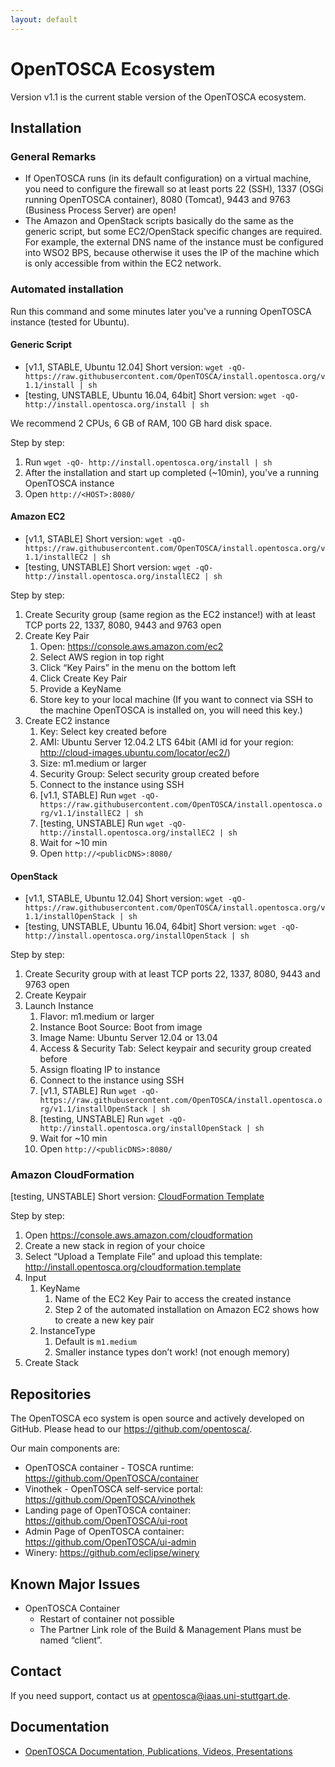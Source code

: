 ```yaml
---
layout: default
---
```


# OpenTOSCA Ecosystem

Version v1.1 is the current stable version of the OpenTOSCA ecosystem.

## Installation


### General Remarks

* If OpenTOSCA runs (in its default configuration) on a virtual machine, you need to configure the firewall so at least ports 22 (SSH), 1337 (OSGi running OpenTOSCA container), 8080 (Tomcat), 9443 and 9763 (Business Process Server) are open!
* The Amazon and OpenStack scripts basically do the same as the generic script, but some EC2/OpenStack specific changes are required.
  For example, the external DNS name of the instance must be configured into WSO2 BPS, because otherwise it uses the IP of the machine which is only accessible from within the EC2 network.


### Automated installation

Run this command and some minutes later you've a running OpenTOSCA instance (tested for Ubuntu).


#### Generic Script

- [v1.1, STABLE, Ubuntu 12.04] Short version: `wget -qO- https://raw.githubusercontent.com/OpenTOSCA/install.opentosca.org/v1.1/install | sh`
- [testing, UNSTABLE, Ubuntu 16.04, 64bit] Short version: `wget -qO- http://install.opentosca.org/install | sh`

We recommend 2 CPUs, 6 GB of RAM, 100 GB hard disk space.

Step by step:

1. Run `wget -qO- http://install.opentosca.org/install | sh`
1. After the installation and start up completed (~10min), you've a running OpenTOSCA instance
1. Open `http://<HOST>:8080/`


#### Amazon EC2

- [v1.1, STABLE] Short version: `wget -qO- https://raw.githubusercontent.com/OpenTOSCA/install.opentosca.org/v1.1/installEC2 | sh`
- [testing, UNSTABLE] Short version: `wget -qO- http://install.opentosca.org/installEC2 | sh`

Step by step:

1. Create Security group (same region as the EC2 instance!) with at least TCP ports 22, 1337, 8080, 9443 and 9763 open
1. Create Key Pair
    1. Open: https://console.aws.amazon.com/ec2
    1. Select AWS region in top right
    1. Click “Key Pairs” in the menu on the bottom left
    1. Click Create Key Pair
    1. Provide a KeyName
    1. Store key to your local machine (If you want to connect via SSH to the machine OpenTOSCA is installed on, you will need this key.)
1. Create EC2 instance
    1. Key: Select key created before
    1. AMI: Ubuntu Server 12.04.2 LTS 64bit (AMI id for your region: http://cloud-images.ubuntu.com/locator/ec2/)
    1. Size: m1.medium or larger
    1. Security Group: Select security group created before
    1. Connect to the instance using SSH
    1. [v1.1, STABLE] Run `wget -qO-  https://raw.githubusercontent.com/OpenTOSCA/install.opentosca.org/v1.1/installEC2 | sh`
	1. [testing, UNSTABLE] Run `wget -qO- http://install.opentosca.org/installEC2 | sh`
    1. Wait for ~10 min
    1. Open `http://<publicDNS>:8080/`


#### OpenStack

- [v1.1, STABLE, Ubuntu 12.04] Short version: `wget -qO- https://raw.githubusercontent.com/OpenTOSCA/install.opentosca.org/v1.1/installOpenStack | sh`
- [testing, UNSTABLE, Ubuntu 16.04, 64bit] Short version: `wget -qO- http://install.opentosca.org/installOpenStack | sh`

Step by step:

1. Create Security group with at least TCP ports 22, 1337, 8080, 9443 and 9763 open
1. Create Keypair
1. Launch Instance
    1. Flavor: m1.medium or larger
    1. Instance Boot Source: Boot from image
    1. Image Name: Ubuntu Server 12.04 or 13.04
    1. Access & Security Tab: Select keypair and security group created before
    1. Assign floating IP to instance
    1. Connect to the instance using SSH
    1. [v1.1, STABLE] Run `wget -qO-  https://raw.githubusercontent.com/OpenTOSCA/install.opentosca.org/v1.1/installOpenStack | sh`
	1. [testing, UNSTABLE] Run `wget -qO- http://install.opentosca.org/installOpenStack | sh`
    1. Wait for ~10 min
    1. Open `http://<publicDNS>:8080/`


### Amazon CloudFormation

[testing, UNSTABLE] Short version: [CloudFormation Template](http://install.opentosca.org/cloudformation.template)

Step by step:

1. Open https://console.aws.amazon.com/cloudformation
1. Create a new stack in region of your choice
1. Select “Upload a Template File” and upload this template: http://install.opentosca.org/cloudformation.template
1. Input
    1. KeyName
        1. Name of the EC2 Key Pair to access the created instance
        1. Step 2 of the automated installation on Amazon EC2 shows how to create a new key pair
    1. InstanceType
        1. Default is `m1.medium`
        1. Smaller instance types don’t work! (not enough memory)
1. Create Stack


## Repositories

The OpenTOSCA eco system is open source and actively developed on GitHub. Please head to our <https://github.com/opentosca/>.

Our main components are:

* OpenTOSCA container - TOSCA runtime: https://github.com/OpenTOSCA/container
* Vinothek - OpenTOSCA self-service portal: https://github.com/OpenTOSCA/vinothek
* Landing page of OpenTOSCA container: https://github.com/OpenTOSCA/ui-root
* Admin Page of OpenTOSCA container: https://github.com/OpenTOSCA/ui-admin
* Winery: https://github.com/eclipse/winery


## Known Major Issues

* OpenTOSCA Container
    * Restart of container not possible
    * The Partner Link role of the Build & Management Plans must be named “client”.

## Contact

If you need support, contact us at <opentosca@iaas.uni-stuttgart.de>.

## Documentation

* [OpenTOSCA Documentation, Publications, Videos, Presentations](http://www.opentosca.org)
